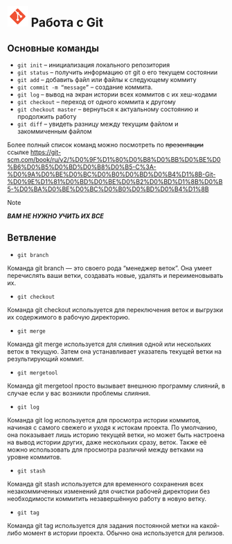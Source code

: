 # ![icon](./git_icon.png) Работа с  Git 

## Основные команды

* ```git init``` – инициализация локального репозитория
* ```git status``` – получить информацию от git о его текущем состоянии
* ```git add``` – добавить файл или файлы к следующему коммиту
* ```git commit -m “message”``` – создание коммита.
* ```git log``` – вывод на экран истории всех коммитов с их хеш-кодами
* ```git checkout``` – переход от одного коммита к другому
* ```git checkout master``` – вернуться к актуальному состоянию и продолжить работу
* ```git diff``` – увидеть разницу между текущим файлом и закоммиченным файлом

Более полный список команд можно посмотреть по ~~презентации~~ ссылке <https://git-scm.com/book/ru/v2/%D0%9F%D1%80%D0%B8%D0%BB%D0%BE%D0%B6%D0%B5%D0%BD%D0%B8%D0%B5-C%3A-%D0%9A%D0%BE%D0%BC%D0%B0%D0%BD%D0%B4%D1%8B-Git-%D0%9E%D1%81%D0%BD%D0%BE%D0%B2%D0%BD%D1%8B%D0%B5-%D0%BA%D0%BE%D0%BC%D0%B0%D0%BD%D0%B4%D1%8B>

> [!NOTE]
> ***ВАМ НЕ НУЖНО УЧИТЬ ИХ ВСЕ***

## Ветвление

* ``` git branch ```

Команда git branch — это своего рода “менеджер веток”. Она умеет перечислять ваши ветки, создавать новые, удалять и переименовывать их.


* ``` git checkout ```

Команда git checkout используется для переключения веток и выгрузки их содержимого в рабочую директорию.

* ``` git merge ```

Команда git merge используется для слияния одной или нескольких веток в текущую. Затем она устанавливает указатель текущей ветки на результирующий коммит.

* ``` git mergetool ```

Команда git mergetool просто вызывает внешнюю программу слияний, в случае если у вас возникли проблемы слияния.

* ``` git log ```

Команда git log используется для просмотра истории коммитов, начиная с самого свежего и уходя к истокам проекта. По умолчанию, она показывает лишь историю текущей ветки, но может быть настроена на вывод истории других, даже нескольких сразу, веток. Также её можно использовать для просмотра различий между ветками на уровне коммитов.

* ``` git stash ```

Команда git stash используется для временного сохранения всех незакоммиченных изменений для очистки рабочей директории без необходимости коммитить незавершённую работу в новую ветку.

* ``` git tag ```

Команда git tag используется для задания постоянной метки на какой-либо момент в истории проекта. Обычно она используется для релизов.